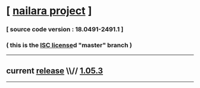 
# [ [nailara project](http://www.nailara.net/) ]

### [ source code version : 18.0491-2491.1 ]

### ( this is the [ISC license](license)d "master" branch )
---
## current [release](https://github.com/anotherlink/nailara/releases) \\\\// [1.05.3](https://github.com/anotherlink/nailara/releases/tag/1.05.3)
---
